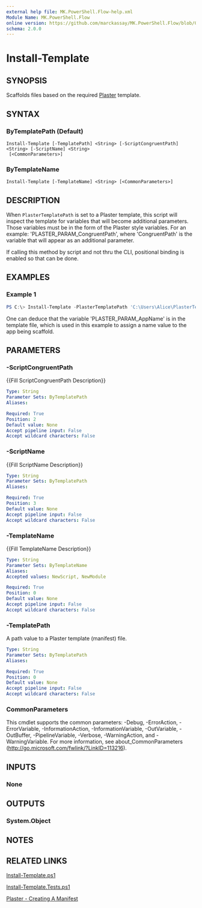 ```yaml
---
external help file: MK.PowerShell.Flow-help.xml
Module Name: MK.PowerShell.Flow
online version: https://github.com/marckassay/MK.PowerShell.Flow/blob/0.0.2/docs/Install-Template.md
schema: 2.0.0
---
```


# Install-Template

## SYNOPSIS
Scaffolds files based on the required [Plaster](https://github.com/PowerShell/Plaster) template.

## SYNTAX

### ByTemplatePath (Default)
```
Install-Template [-TemplatePath] <String> [-ScriptCongruentPath] <String> [-ScriptName] <String>
 [<CommonParameters>]
```

### ByTemplateName
```
Install-Template [-TemplateName] <String> [<CommonParameters>]
```

## DESCRIPTION
When `PlasterTemplatePath` is set to a Plaster template, this script will inspect the template for variables that will become additional parameters. Those variables must be in the form of the Plaster style variables. For an example: 'PLASTER_PARAM_CongruentPath', where 'CongruentPath' is the variable that will appear as an additional parameter.

If calling this method by script and not thru the CLI, positional binding is enabled so that can be done.

## EXAMPLES

### Example 1
```powershell
PS C:\> Install-Template -PlasterTemplatePath 'C:\Users\Alice\PlasterTemplates\NewMVC\plasterManifest_en-US.xml' -AppName 'CoffeeApp'
```

One can deduce that the variable 'PLASTER_PARAM_AppName' is in the template file, which is used in this example to assign a name value to the app being scaffold.

## PARAMETERS

### -ScriptCongruentPath
{{Fill ScriptCongruentPath Description}}

```yaml
Type: String
Parameter Sets: ByTemplatePath
Aliases:

Required: True
Position: 2
Default value: None
Accept pipeline input: False
Accept wildcard characters: False
```

### -ScriptName
{{Fill ScriptName Description}}

```yaml
Type: String
Parameter Sets: ByTemplatePath
Aliases:

Required: True
Position: 3
Default value: None
Accept pipeline input: False
Accept wildcard characters: False
```

### -TemplateName
{{Fill TemplateName Description}}

```yaml
Type: String
Parameter Sets: ByTemplateName
Aliases:
Accepted values: NewScript, NewModule

Required: True
Position: 0
Default value: None
Accept pipeline input: False
Accept wildcard characters: False
```

### -TemplatePath
A path value to a Plaster template (manifest) file.

```yaml
Type: String
Parameter Sets: ByTemplatePath
Aliases:

Required: True
Position: 0
Default value: None
Accept pipeline input: False
Accept wildcard characters: False
```

### CommonParameters
This cmdlet supports the common parameters: -Debug, -ErrorAction, -ErrorVariable, -InformationAction, -InformationVariable, -OutVariable, -OutBuffer, -PipelineVariable, -Verbose, -WarningAction, and -WarningVariable. For more information, see about_CommonParameters (http://go.microsoft.com/fwlink/?LinkID=113216).

## INPUTS

### None

## OUTPUTS

### System.Object

## NOTES

## RELATED LINKS

[Install-Template.ps1](https://github.com/marckassay/MK.PowerShell.Flow/blob/0.0.2/src/scaffolds/Install-Template.ps1)

[Install-Template.Tests.ps1](https://github.com/marckassay/MK.PowerShell.Flow/blob/0.0.2/test/scaffolds/Install-Template.Tests.ps1)

[Plaster - Creating A Manifest](https://github.com/PowerShell/Plaster/blob/master/docs/en-US/about_Plaster_CreatingAManifest.help.md)
